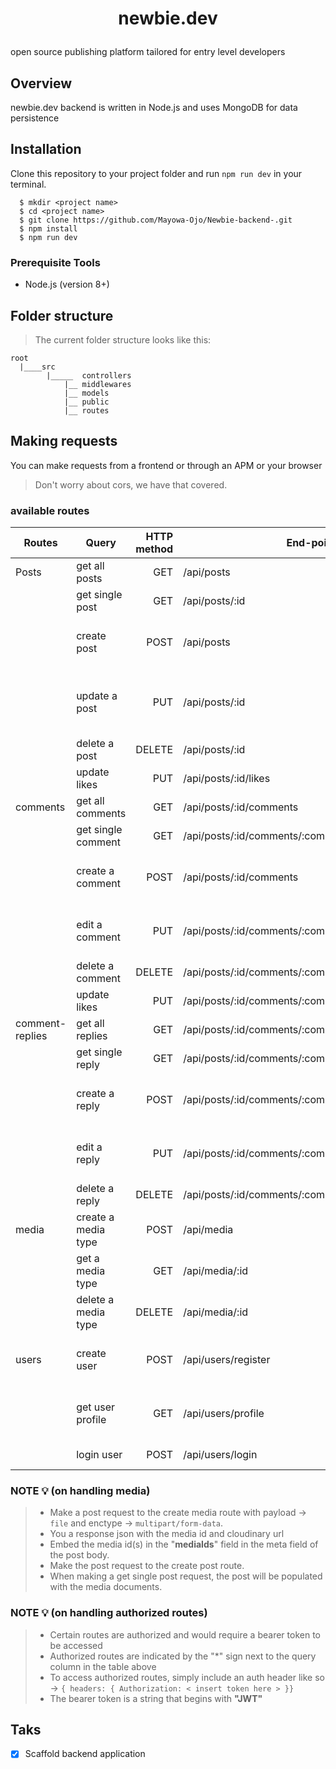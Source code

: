 # <p align="center">newbie.dev </p>
open source publishing platform tailored for entry level developers

## Overview
newbie.dev backend is written in Node.js and uses MongoDB for data persistence

## Installation
Clone this repository to your project folder and run `npm run dev` in your terminal.

```
  $ mkdir <project name>
  $ cd <project name>
  $ git clone https://github.com/Mayowa-Ojo/Newbie-backend-.git
  $ npm install
  $ npm run dev
```

### Prerequisite Tools
* Node.js (version 8+)

## Folder structure
> The current folder structure looks like this:
```
root
  |____src
        |_____  controllers
            |__ middlewares
            |__ models
            |__ public
            |__ routes

```

## Making requests
You can make requests from a frontend or through an APM or your browser
> Don't worry about cors, we have that covered. 

### available routes

| Routes | Query | HTTP method | End-point | Payload |
| ------ | ------|        ---: | ---------| -------: |
| Posts  | get all posts | GET | /api/posts | < nil >
|        | get single post | GET | /api/posts/:id | < nil >
|        | create post | POST | /api/posts | { title: "< insert title >", content: "< insert post >" }
|        | update a post | PUT | /api/posts/:id | { title: "< insert updated title >", content: "< insert updated post >" }
|        | delete a post | DELETE | /api/posts/:id | < nil >
|        | update likes | PUT | /api/posts/:id/likes | < nil >
| comments | get all comments | GET | /api/posts/:id/comments | < nil >
|          | get single comment | GET | /api/posts/:id/comments/:comment_id | < nil >
|          | create a comment | POST | /api/posts/:id/comments | { content: "< insert comment here > " }
|          | edit a comment | PUT | /api/posts/:id/comments/:comment_id | { content: "< insert edited comment here >" }
|          | delete a comment | DELETE | /api/posts/:id/comments/:comment_id | < nil >
|          | update likes | PUT | /api/posts/:id/comments/:comment_id/likes | < nil >
| comment-replies | get all replies | GET | /api/posts/:id/comments/:comment_id/replies | < nil >
|                  | get single reply | GET | /api/posts/:id/comments/:comment_id/replies/:reply_id | < nil >
|                  | create a reply | POST | /api/posts/:id/comments/:comment_id/replies | { content: "< enter comment reply here >" }
|                  | edit a reply | PUT | /api/posts/:id/comments/:comment_id/replies/:reply_id | { content: "< enter edited comment reply here >" }
|                  | delete a reply | DELETE | /api/posts/:id/comments/:comment_id/replies/:reply_id | < nil >
| media | create a media type | POST | /api/media | < file or url >
|       | get a media type | GET | /api/media/:id | < nil >
|       | delete a media type | DELETE | /api/media/:id | < nil >
| users | create user | POST | /api/users/register | { name, username, email, password }
|       | get user profile | GET | /api/users/profile | { headers: { Authentication: < insert token > }}
|       | login user | POST | /api/users/login | { email, password }

### NOTE :bulb: (on handling media)
> * Make a post request to the create media route with payload -> `file` and enctype -> `multipart/form-data`.<br>
> * You a response json with the media id and cloudinary url
> * Embed the media id(s) in the "**mediaIds**" field in the meta field of the post body.<br>
> * Make the post request to the create post route.
> * When making a get single post request, the post will be populated with the media documents. 

### NOTE :bulb: (on handling authorized routes)
> * Certain routes are authorized and would require a bearer token to be accessed
> * Authorized routes are indicated by the "*" sign next to the query column in the table above
> * To access authorized routes, simply include an auth header like so -> `{ headers: { Authorization: < insert token here > }}`
> * The bearer token is a string that begins with **"JWT"**
## Taks 
- [x] Scaffold backend application

